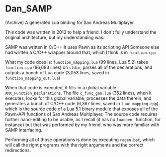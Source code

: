 # Dan_SAMP
(Archive) A generated Lua binding for San Andreas Multiplayer.

This code was written in 2013 to help a friend. I don't fully understand the original architecture, but my understanding was:

SAMP was written in C/C++
It uses Pawn as its scripting API
Someone else had written a C/C++ wrapper around that, which I think is in `function.cpp`

What my code does is:
`function_mapping.lua` (99 lines, Lua 5.2) takes `function.cpp` (86,683 lines) on `stdin`, parses all of the declarations, and outputs a bunch of Lua code (3,053 lines, saved in `function_mapping_out.lua`)

When that code is executed, it fills-in a global variable `AMX_Function_Declarations`. The file `c_func_gen.lua` (352 lines), when it executes, looks for this global variable, processes the data therein, and generates a bunch of C/C++ code (6,367 lines, saved in `luac_mapping.cpp`) which is the source code of a Lua 5.1 binary module that exposes all of the Pawn-API functions of San Andreas Multiplayer. The source code requires further hand-editing to be usable, as I recall (it has no `luaopen_` function, for instance) but that was performed by my friend, who was more familiar with SAMP interfacing.

Performing all of those operations is done by executing `regen.bat`, which will call the right programs with the right arguments and the correct redirections.